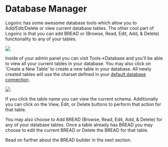 # Database Manager

Logoinc has some awesome database tools which allow you to Add/Edit/Delete or view current database tables. The other cool part of Logoinc is that you can add BREAD or \(Browse, Read, Edit, Add, & Delete\) functionality to any of your tables.

![](../.gitbook/assets/database-manager.png)

Inside of your admin panel you can visit Tools-&gt;Database and you'll be able to view all your current tables in your database. You may also click on 'Create a New Table' to create a new table in your database. All newly created tables will use the charset defined in your [default database connection](https://laravel.com/docs/database#configuration).

![](../.gitbook/assets/database_new_table.png)

If you click the table name you can view the current schema. Additionally you can click on the View, Edit, or Delete buttons to perform that action for that table.

You may also choose to Add BREAD \(Browse, Read, Edit, Add, & Delete\) for any of your database tables. Once a table already has BREAD you may choose to edit the current BREAD or Delete the BREAD for that table.

Read on further about the BREAD builder in the next section.

